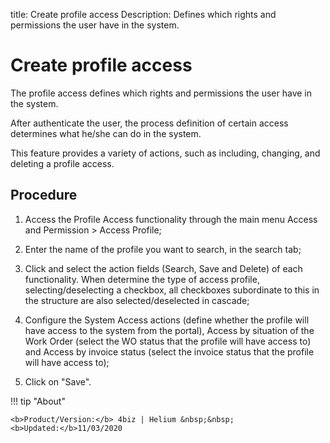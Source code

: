 title: Create profile access
Description: Defines which rights and permissions the user have in the system.
# Create profile access

The profile access defines which rights and permissions the user have in the
system.

After authenticate the user, the process definition of certain access determines
what he/she can do in the system.

This feature provides a variety of actions, such as including, changing, and
deleting a profile access.

Procedure
-------------

1.  Access the Profile Access functionality through the main menu Access and
    Permission \> Access Profile;

2.  Enter the name of the profile you want to search, in the search tab;

3.  Click and select the action fields (Search, Save and Delete) of each
    functionality. When determine the type of access profile,
    selecting/deselecting a checkbox, all checkboxes subordinate to this in the
    structure are also selected/deselected in cascade;

4.  Configure the System Access actions (define whether the profile will have
    access to the system from the portal), Access by situation of the Work Order
    (select the WO status that the profile will have access to) and Access by
    invoice status (select the invoice status that the profile will have access
    to);

5.  Click on "Save".


!!! tip "About"

    <b>Product/Version:</b> 4biz | Helium &nbsp;&nbsp;
    <b>Updated:</b>11/03/2020
